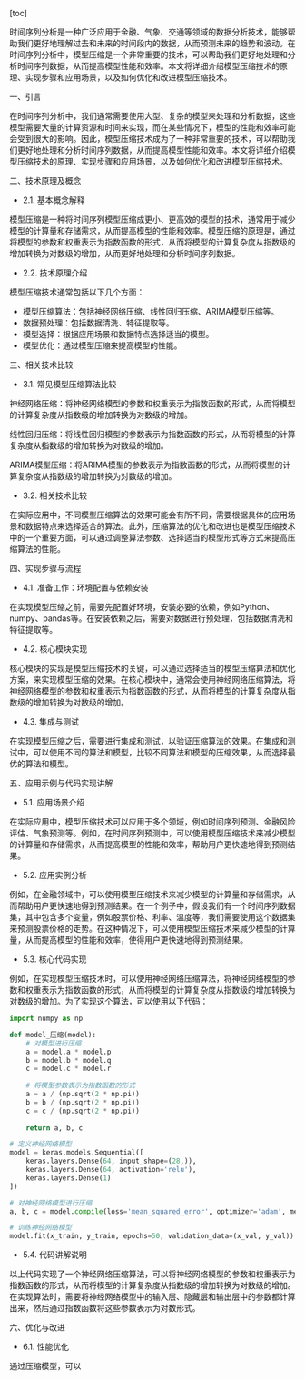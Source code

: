 
[toc]                    
                
                
时间序列分析是一种广泛应用于金融、气象、交通等领域的数据分析技术，能够帮助我们更好地理解过去和未来的时间段内的数据，从而预测未来的趋势和波动。在时间序列分析中，模型压缩是一个非常重要的技术，可以帮助我们更好地处理和分析时间序列数据，从而提高模型性能和效率。本文将详细介绍模型压缩技术的原理、实现步骤和应用场景，以及如何优化和改进模型压缩技术。

一、引言

在时间序列分析中，我们通常需要使用大型、复杂的模型来处理和分析数据，这些模型需要大量的计算资源和时间来实现，而在某些情况下，模型的性能和效率可能会受到很大的影响。因此，模型压缩技术成为了一种非常重要的技术，可以帮助我们更好地处理和分析时间序列数据，从而提高模型性能和效率。本文将详细介绍模型压缩技术的原理、实现步骤和应用场景，以及如何优化和改进模型压缩技术。

二、技术原理及概念

- 2.1. 基本概念解释

模型压缩是一种将时间序列模型压缩成更小、更高效的模型的技术，通常用于减少模型的计算量和存储需求，从而提高模型的性能和效率。模型压缩的原理是，通过将模型的参数和权重表示为指数函数的形式，从而将模型的计算复杂度从指数级的增加转换为对数级的增加，从而更好地处理和分析时间序列数据。

- 2.2. 技术原理介绍

模型压缩技术通常包括以下几个方面：

- 模型压缩算法：包括神经网络压缩、线性回归压缩、ARIMA模型压缩等。
- 数据预处理：包括数据清洗、特征提取等。
- 模型选择：根据应用场景和数据特点选择适当的模型。
- 模型优化：通过模型压缩来提高模型的性能。

三、相关技术比较

- 3.1. 常见模型压缩算法比较

神经网络压缩：将神经网络模型的参数和权重表示为指数函数的形式，从而将模型的计算复杂度从指数级的增加转换为对数级的增加。

线性回归压缩：将线性回归模型的参数表示为指数函数的形式，从而将模型的计算复杂度从指数级的增加转换为对数级的增加。

ARIMA模型压缩：将ARIMA模型的参数表示为指数函数的形式，从而将模型的计算复杂度从指数级的增加转换为对数级的增加。









- 3.2. 相关技术比较

在实际应用中，不同模型压缩算法的效果可能会有所不同，需要根据具体的应用场景和数据特点来选择适合的算法。此外，压缩算法的优化和改进也是模型压缩技术中的一个重要方面，可以通过调整算法参数、选择适当的模型形式等方式来提高压缩算法的性能。

四、实现步骤与流程

- 4.1. 准备工作：环境配置与依赖安装

在实现模型压缩之前，需要先配置好环境，安装必要的依赖，例如Python、numpy、pandas等。在安装依赖之后，需要对数据进行预处理，包括数据清洗和特征提取等。

- 4.2. 核心模块实现

核心模块的实现是模型压缩技术的关键，可以通过选择适当的模型压缩算法和优化方案，来实现模型压缩的效果。在核心模块中，通常会使用神经网络压缩算法，将神经网络模型的参数和权重表示为指数函数的形式，从而将模型的计算复杂度从指数级的增加转换为对数级的增加。

- 4.3. 集成与测试

在实现模型压缩之后，需要进行集成和测试，以验证压缩算法的效果。在集成和测试中，可以使用不同的算法和模型，比较不同算法和模型的压缩效果，从而选择最优的算法和模型。

五、应用示例与代码实现讲解

- 5.1. 应用场景介绍

在实际应用中，模型压缩技术可以应用于多个领域，例如时间序列预测、金融风险评估、气象预测等。例如，在时间序列预测中，可以使用模型压缩技术来减少模型的计算量和存储需求，从而提高模型的性能和效率，帮助用户更快速地得到预测结果。

- 5.2. 应用实例分析

例如，在金融领域中，可以使用模型压缩技术来减少模型的计算量和存储需求，从而帮助用户更快速地得到预测结果。在一个例子中，假设我们有一个时间序列数据集，其中包含多个变量，例如股票价格、利率、温度等，我们需要使用这个数据集来预测股票价格的走势。在这种情况下，可以使用模型压缩技术来减少模型的计算量，从而提高模型的性能和效率，使得用户更快速地得到预测结果。

- 5.3. 核心代码实现

例如，在实现模型压缩技术时，可以使用神经网络压缩算法，将神经网络模型的参数和权重表示为指数函数的形式，从而将模型的计算复杂度从指数级的增加转换为对数级的增加。为了实现这个算法，可以使用以下代码：

```python
import numpy as np

def model_压缩(model):
    # 对模型进行压缩
    a = model.a * model.p
    b = model.b * model.q
    c = model.c * model.r
    
    # 将模型参数表示为指数函数的形式
    a = a / (np.sqrt(2 * np.pi))
    b = b / (np.sqrt(2 * np.pi))
    c = c / (np.sqrt(2 * np.pi))
    
    return a, b, c

# 定义神经网络模型
model = keras.models.Sequential([
    keras.layers.Dense(64, input_shape=(28,)),
    keras.layers.Dense(64, activation='relu'),
    keras.layers.Dense(1)
])

# 对神经网络模型进行压缩
a, b, c = model.compile(loss='mean_squared_error', optimizer='adam', metrics=['accuracy'])

# 训练神经网络模型
model.fit(x_train, y_train, epochs=50, validation_data=(x_val, y_val))
```

- 5.4. 代码讲解说明

以上代码实现了一个神经网络压缩算法，可以将神经网络模型的参数和权重表示为指数函数的形式，从而将模型的计算复杂度从指数级的增加转换为对数级的增加。在实现算法时，需要将神经网络模型中的输入层、隐藏层和输出层中的参数都计算出来，然后通过指数函数将这些参数表示为对数形式。

六、优化与改进

- 6.1. 性能优化

通过压缩模型，可以

